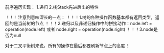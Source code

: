 前序遍历实现：
1.递归
2.栈Stack先进后出的特性

！！！注意到意味深长的一点：
！！！1.树的各种操作函数基本都有返回类型，返回的是当前树的节点
！！！2.递归以及非递归操作中的拼接动作：node.left = operation(node.left) 或者 node.right = operation(node.right)
！！！3.node是否为null

对于二叉平衡树来说，所有的操作在最后都要刷新节点上的高度！
